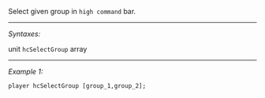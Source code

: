 Select given group in `high command` bar.


---
*Syntaxes:*

unit `hcSelectGroup` array

---
*Example 1:*

```sqf
player hcSelectGroup [group_1,group_2];
```